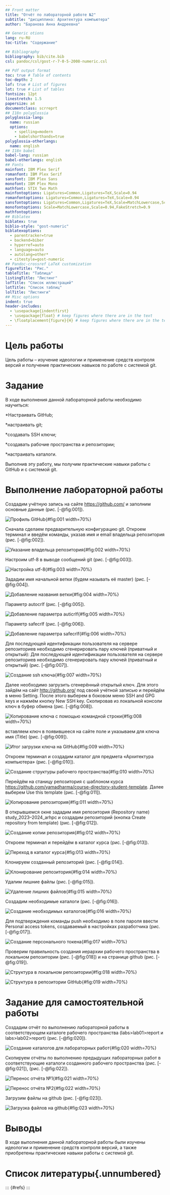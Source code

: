 ```yaml
---
## Front matter
title: "Отчёт по лабораторной работе №2"
subtitle: "дисциплина: Архитектура компьютера"
author: "Баранова Анна Андреевна"

## Generic otions
lang: ru-RU
toc-title: "Содержание"

## Bibliography
bibliography: bib/cite.bib
csl: pandoc/csl/gost-r-7-0-5-2008-numeric.csl

## Pdf output format
toc: true # Table of contents
toc-depth: 2
lof: true # List of figures
lot: true # List of tables
fontsize: 12pt
linestretch: 1.5
papersize: a4
documentclass: scrreprt
## I18n polyglossia
polyglossia-lang:
  name: russian
  options:
	- spelling=modern
	- babelshorthands=true
polyglossia-otherlangs:
  name: english
## I18n babel
babel-lang: russian
babel-otherlangs: english
## Fonts
mainfont: IBM Plex Serif
romanfont: IBM Plex Serif
sansfont: IBM Plex Sans
monofont: IBM Plex Mono
mathfont: STIX Two Math
mainfontoptions: Ligatures=Common,Ligatures=TeX,Scale=0.94
romanfontoptions: Ligatures=Common,Ligatures=TeX,Scale=0.94
sansfontoptions: Ligatures=Common,Ligatures=TeX,Scale=MatchLowercase,Scale=0.94
monofontoptions: Scale=MatchLowercase,Scale=0.94,FakeStretch=0.9
mathfontoptions:
## Biblatex
biblatex: true
biblio-style: "gost-numeric"
biblatexoptions:
  - parentracker=true
  - backend=biber
  - hyperref=auto
  - language=auto
  - autolang=other*
  - citestyle=gost-numeric
## Pandoc-crossref LaTeX customization
figureTitle: "Рис."
tableTitle: "Таблица"
listingTitle: "Листинг"
lofTitle: "Список иллюстраций"
lotTitle: "Список таблиц"
lolTitle: "Листинги"
## Misc options
indent: true
header-includes:
  - \usepackage{indentfirst}
  - \usepackage{float} # keep figures where there are in the text
  - \floatplacement{figure}{H} # keep figures where there are in the text
---
```


# Цель работы

Цель работы – изучение идеологии и применение средств контроля версий и получение практических навыков по работе с системой git.

# Задание

В ходе выполнения данной лабораторной работы необходимо научиться:

*Настраивать GitHub;

*настраивать git;

*создавать SSH ключи;

*создавать рабочие пространства и репозитории;

*настраивать каталоги.

Выполнив эту работу, мы получим практические навыки работы с GitHub и с системой git.

# Выполнение лабораторной работы

Создадим учётную запись на сайте https://github.com/ и заполним основные данные (рис. [-@fig:001]).

![Профиль GitHub](image/pic1.png){#fig:001 width=70%}

Сначала сделаем предварительную конфигурацию git. Откроем терминал и введём команды, указав имя и email владельца репозитория (рис. [-@fig:002]).

![Указание владельца репозитория](image/pic2.png){#fig:002 width=70%}

Настроим utf-8 в выводе сообщений git (рис. [-@fig:003]).

![Настройка utf-8](image/pic3.png){#fig:003 width=70%}

Зададим имя начальной ветки (будем называть её master) (рис. [-@fig:004]).

![Добавление названия ветки](image/pic4.png){#fig:004 width=70%}

Параметр autocrlf (рис. [-@fig:005]).

![Добавление параметра auticrlf](image/pic5.png){#fig:005 width=70%}

Параметр safecrlf (рис. [-@fig:006]).

![Добавление параметра safecrlf](image/pic6.png){#fig:006 width=70%}

Для последующей идентификации пользователя на сервере репозиториев необходимо сгенерировать пару ключей (приватный и открытый): Для последующей идентификации пользователя на сервере репозиториев необходимо сгенерировать пару ключей (приватный и открытый) (рис. [-@fig:007]).

![Создание ssh ключа](image/pic7.png){#fig:007 width=70%}

Далее необходимо загрузить сгенерённый открытый ключ. Для этого зайдём на сайт http://github.org/ под своей учётной записью и перейдём в меню Setting. После этого выберем в боковом меню SSH and GPG keys и нажмём кнопку New SSH key. Скопировав из локальной консоли ключ в буфер обмена (рис. [-@fig:008]).

![Копирование ключа с помощью командной строки](image/pic8.png){#fig:008 width=70%}

вставляем ключ в появившееся на сайте поле и указываем для ключа имя (Title) (рис. [-@fig:009]).

![Итог загрузки ключа на GitHub](image/pic9.png){#fig:009 width=70%}

Откроем терминал и создадим каталог для предмета «Архитектура компьютера» (рис. [-@fig:010]).

![Создание структуры рабочего пространства](image/pic10.png){#fig:010 width=70%}

Перейдём на станицу репозитория с шаблоном курса https://github.com/yamadharma/course-directory-student-template. Далее выберем Use this template (рис. [-@fig:011]).

![Копирование репозитория](image/pic11.png){#fig:011 width=70%}

В открывшемся окне зададим имя репозитория (Repository name) study_2023–2024_arhpc и создадим репозиторий (кнопка Create repository from template) (рис. [-@fig:012]).

![Создание копии репозитория](image/pic12.png){#fig:012 width=70%}

Откроем терминал и перейдём в каталог курса (рис. [-@fig:013]).

![Переход в каталог курса](image/pic13.png){#fig:013 width=70%}

Клонируем созданный репозиторий (рис. [-@fig:014]).

![Клонирование репозитория](image/pic14.png){#fig:014 width=70%}

Удалим лишние файлы (рис. [-@fig:015]).

![Удаление лишних файлов](image/pic15.png){#fig:015 width=70%}

Создадим необходимые каталоги (рис. [-@fig:016]).

![Создание необходимых каталогов](image/pic16.png){#fig:016 width=70%}

Для подтверждения команды push необходимо в поле пароля ввести Personal access tokens, создаваемый в настройках разработчика (рис. [-@fig:017]).

![Создание персонального токена](image/pic17.png){#fig:017 width=70%}

Проверим правильность создания иерархии рабочего пространства в локальном репозитории  (рис. [-@fig:018]) и на странице github (рис. [-@fig:019]).

![Структура в локальном репозитории](image/pic18.png){#fig:018 width=70%}

![Структура в репозитории GitHub](image/pic19.png){#fig:019 width=70%}

# Задание для самостоятельной работы

Создадим отчёт по выполнению лабораторной работы в соответствующем каталоге рабочего пространства (labs>lab01>report и labs>lab02>report) (рис. [-@fig:020]).

![Создание каталогов для лабораторных работ](image/pic20.png){#fig:020 width=70%}

Скопируем отчёты по выполнению предыдущих лабораторных работ в соответствующие каталоги созданного рабочего пространства (рис. [-@fig:021]), (рис. [-@fig:022]).

![Перенос отчёта №1](image/pic21.png){#fig:021 width=70%}

![Перенос отчёта №2](image/pic22.png){#fig:022 width=70%}

Загрузим файлы на github (рис. [-@fig:023]).

![Загрузка файлов на github](image/pic23.png){#fig:023 width=70%}

# Выводы

В ходе выполнения данной лабораторной работы были изучены идеологии и применение средств контроля версий, а также приобретены практические навыки работы с системой git.

# Список литературы{.unnumbered}

::: {#refs}
:::

